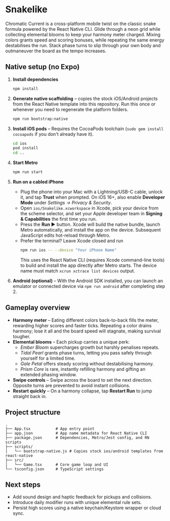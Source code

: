 # Snakelike

Chromatic Current is a cross-platform mobile twist on the classic snake formula powered by the
React Native CLI. Glide through a neon grid while collecting elemental blooms to keep your harmony
meter charged. Mixing colors grants speed and scoring bonuses, while repeating the same energy
destabilises the run. Stack phase turns to slip through your own body and outmaneuver the board as
the tempo increases.

## Native setup (no Expo)

1. **Install dependencies**
   ```bash
   npm install
   ```

2. **Generate native scaffolding** – copies the stock iOS/Android projects from the React Native
   template into this repository. Run this once or whenever you need to regenerate the platform
   folders.
   ```bash
   npm run bootstrap:native
   ```

3. **Install iOS pods** – Requires the CocoaPods toolchain (`sudo gem install cocoapods` if you
   don't already have it).
   ```bash
   cd ios
   pod install
   cd ..
   ```

4. **Start Metro**
   ```bash
   npm run start
   ```

5. **Run on a cabled iPhone**
   - Plug the phone into your Mac with a Lightning/USB-C cable, unlock it, and tap **Trust** when
     prompted. On iOS 16+, also enable **Developer Mode** under *Settings → Privacy & Security*.
   - Open `ios/Snakelike.xcworkspace` in Xcode, pick your device from the scheme selector, and set
     your Apple developer team in **Signing & Capabilities** the first time you run.
   - Press the **Run ▶︎** button. Xcode will build the native bundle, launch Metro automatically, and
     install the app on the device. Subsequent JavaScript edits hot-reload through Metro.
   - Prefer the terminal? Leave Xcode closed and run
     ```bash
     npm run ios -- --device "Your iPhone Name"
     ```
     This uses the React Native CLI (requires Xcode command-line tools) to build and install the app
     directly after Metro starts. The device name must match `xcrun xctrace list devices` output.

6. **Android (optional)** – With the Android SDK installed, you can launch an emulator or connected
   device via `npm run android` after completing step 2.

## Gameplay overview

- **Harmony meter** – Eating different colors back-to-back fills the meter, rewarding higher
  scores and faster ticks. Repeating a color drains harmony; lose it all and the board speed will
  stagnate, making survival tougher.
- **Elemental blooms** – Each pickup carries a unique perk:
  - *Ember Bloom* supercharges growth but harshly penalises repeats.
  - *Tidal Pearl* grants phase turns, letting you pass safely through yourself for a limited time.
  - *Gale Petal* offers steady scoring without destabilising harmony.
  - *Prism Core* is rare, instantly refilling harmony and gifting an extended phasing window.
- **Swipe controls** – Swipe across the board to set the next direction. Opposite turns are
  prevented to avoid instant collisions.
- **Restart quickly** – On a harmony collapse, tap **Restart Run** to jump straight back in.

## Project structure

```
.
├── App.tsx           # App entry point
├── app.json          # App name metadata for React Native CLI
├── package.json      # Dependencies, Metro/Jest config, and RN scripts
├── scripts/
│   └── bootstrap-native.js # Copies stock ios/android templates from react-native
├── src/
│   └── Game.tsx      # Core game loop and UI
└── tsconfig.json     # TypeScript settings
```

## Next steps

- Add sound design and haptic feedback for pickups and collisions.
- Introduce daily modifier runs with unique elemental rule sets.
- Persist high scores using a native keychain/Keystore wrapper or cloud sync.
